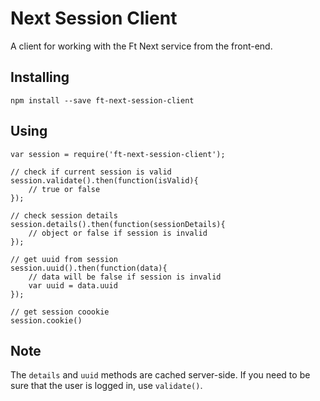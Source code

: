 # Next Session Client

A client for working with the Ft Next service from the front-end.

## Installing

	npm install --save ft-next-session-client


## Using

	var session = require('ft-next-session-client');

	// check if current session is valid
	session.validate().then(function(isValid){
		// true or false
	});

	// check session details
	session.details().then(function(sessionDetails){
		// object or false if session is invalid
	});

	// get uuid from session
	session.uuid().then(function(data){
		// data will be false if session is invalid
		var uuid = data.uuid
	});

	// get session coookie
	session.cookie()

## Note

The `details` and `uuid` methods are cached server-side.  If you need to be sure that the user is logged in, use `validate()`.
